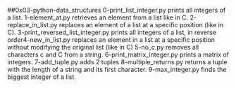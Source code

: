 ##0x03-python-data_structures
0-print_list_integer.py prints all integers of a list.
1-element_at.py  retrieves an element from a list like in C.
2-replace_in_list.py replaces an element of a list at a specific position (like in C).
3-print_reversed_list_integer.py prints all integers of a list, in reverse order4-new_in_list.py replaces an element in a list at a specific position without modifying the original list (like in C)
5-no_c.py removes all characters c and C from a string.
6-print_matrix_integer.py prints a matrix of integers.
7-add_tuple.py adds 2 tuples
8-multiple_returns.py returns a tuple with the length of a string and its first character.
9-max_integer.py finds the biggest integer of a list.
